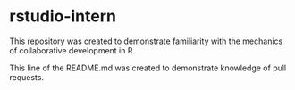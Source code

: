 # rstudio-intern
This repository was created to demonstrate familiarity with the mechanics of collaborative development in R.

This line of the README.md was created to demonstrate knowledge of pull requests.
